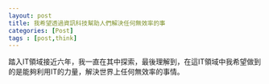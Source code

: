 ```yaml
---
layout: post
title: 我希望透過資訊科技幫助人們解決任何無效率的事
categories: [Post]
tags : [post,think]
---
```


踏入IT領域接近六年，我一直在其中探索，最後理解到，在這IT領域中我希望做到的是能夠利用IT的力量，解決世界上任何無效率的事情。